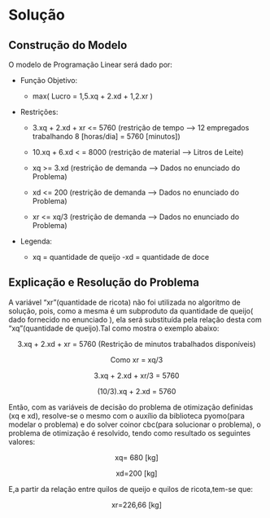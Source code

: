 # Solução 

## Construção do Modelo 

O modelo de Programação Linear será dado por:

- Função Objetivo:
  - max( Lucro = 1,5.xq + 2.xd + 1,2.xr )
 
- Restrições:
  - 3.xq + 2.xd + xr <= 5760 (restrição de tempo --> 12 empregados trabalhando 8 [horas/dia] = 5760 [minutos])
  
  - 10.xq + 6.xd < = 8000 (restrição de material --> Litros de Leite)

  - xq >= 3.xd (restrição de demanda --> Dados no enunciado do Problema)
  - xd <= 200 (restrição de demanda --> Dados no enunciado do Problema)
  - xr <= xq/3 (restrição de demanda --> Dados no enunciado do Problema)

- Legenda:
  - xq = quantidade de queijo 
   -xd = quantidade de doce 
   
 ## Explicação e Resolução do Problema
A variável “xr”(quantidade de ricota) não foi utilizada no algoritmo de solução, pois, como a mesma é um subproduto da quantidade de queijo( dado fornecido no enunciado ), ela será substituída pela relação desta com “xq”(quantidade de queijo).Tal como mostra o exemplo abaixo:

<div align="center">
  
  3.xq + 2.xd + xr = 5760 (Restrição de minutos trabalhados disponíveis)

  Como xr = xq/3
  
  3.xq + 2.xd + xr/3 = 5760
  
  (10/3).xq + 2.xd = 5760 


</div>


Então, com as variáveis de decisão do problema de otimização definidas (xq e xd), resolve-se o mesmo com o auxílio da biblioteca pyomo(para modelar o problema) e do solver coinor cbc(para solucionar o problema), o problema de otimização é resolvido, tendo como resultado os seguintes valores:


<div align="center">
  xq= 680 [kg]
  
  xd=200 [kg]

</div> 


  
E,a partir da relação entre quilos de queijo e quilos de ricota,tem-se que:

<div align="center">

  xr=226,66 [kg] 
  
</div>
